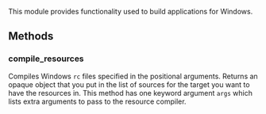 This module provides functionality used to build applications for Windows.

## Methods

### compile_resources

Compiles Windows `rc` files specified in the positional arguments. Returns an opaque object that you put in the list of sources for the target you want to have the resources in. This method has one keyword argument `args` which lists extra arguments to pass to the resource compiler.